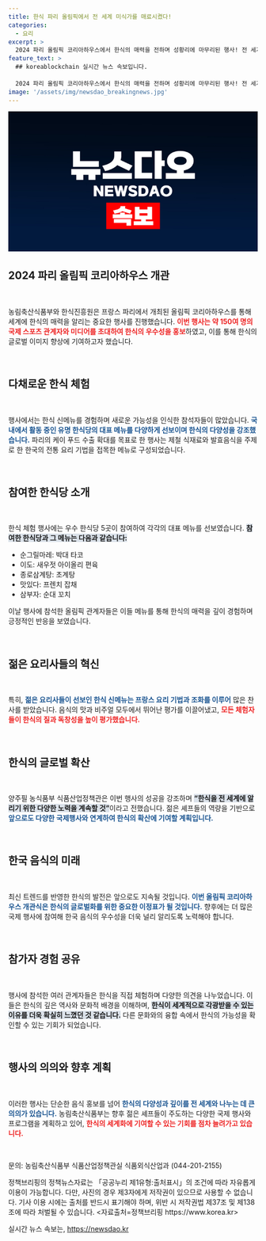 ```yaml
---
title: 한식 파리 올림픽에서 전 세계 미식가를 매료시켰다!
categories:
  - 요리
excerpt: >
  2024 파리 올림픽 코리아하우스에서 한식의 매력을 전하며 성황리에 마무리된 행사! 전 세계 미디어가 주목한 혁신적인 한식 신메뉴를 만나보세요!
feature_text: >
  ## koreablockchain 실시간 뉴스 속보입니다.

  2024 파리 올림픽 코리아하우스에서 한식의 매력을 전하며 성황리에 마무리된 행사! 전 세계 미디어가 주목한 혁신적인 한식 신메뉴를 만나보세요!
image: '/assets/img/newsdao_breakingnews.jpg'
---
```


<p><img src="/assets/img/newsdao_breakingnews.jpg" alt="koreablockchain 속보" /></p>

<h2 data-ke-size="size26">2024 파리 올림픽 코리아하우스 개관</h2>

<p data-ke-size="size16">&nbsp;</p>

<p>농림축산식품부와 한식진흥원은 프랑스 파리에서 개최된 올림픽 코리아하우스를 통해 세계에 한식의 매력을 알리는 중요한 행사를 진행했습니다. <b><span style="color: #ee2323;">이번 행사는 약 150여 명의 국제 스포츠 관계자와 미디어를 초대하여 한식의 우수성을 홍보</span></b>하였고, 이를 통해 한식의 글로벌 이미지 향상에 기여하고자 했습니다. </p>

<p data-ke-size="size16">&nbsp;</p>

<h2 data-ke-size="size26">다채로운 한식 체험</h2>

<p data-ke-size="size16">&nbsp;</p>

<p>행사에서는 한식 신메뉴를 경험하며 새로운 가능성을 인식한 참석자들이 많았습니다. <b><span style="color: #1a5490;"><b>국내에서 활동 중인 유명 한식당의 대표 메뉴를 다양하게 선보이며 한식의 다양성을 강조했습니다.</b></span></b> 파리의 케이 푸드 수출 확대를 목표로 한 행사는 제철 식재료와 발효음식을 주제로 한 한국의 전통 요리 기법을 접목한 메뉴로 구성되었습니다.</p>

<p data-ke-size="size16">&nbsp;</p>

<h2 data-ke-size="size26">참여한 한식당 소개</h2>

<p data-ke-size="size16">&nbsp;</p>

<p>한식 체험 행사에는 우수 한식당 5곳이 참여하여 각각의 대표 메뉴를 선보였습니다. <b><span style="background-color: #21538527;">참여한 한식당과 그 메뉴는 다음과 같습니다:</span></b> </p>

<ul>
    <li>순그릴마레: 박대 타코</li>
    <li>이도: 새우젓 아이올리 편육</li>
    <li>종로삼계탕: 초계탕</li>
    <li>맛있다: 프렌치 잡채</li>
    <li>삼부자: 순대 꼬치</li>
</ul>

<p>이날 행사에 참석한 올림픽 관계자들은 이들 메뉴를 통해 한식의 매력을 깊이 경험하며 긍정적인 반응을 보였습니다.</p>

<p data-ke-size="size16">&nbsp;</p>

<h2 data-ke-size="size26">젊은 요리사들의 혁신</h2>

<p data-ke-size="size16">&nbsp;</p>

<p>특히, <b><span style="color: #1a5490;">젊은 요리사들이 선보인 한식 신메뉴는 프랑스 요리 기법과 조화를 이루어</span></b> 많은 찬사를 받았습니다. 음식의 맛과 비주얼 모두에서 뛰어난 평가를 이끌어냈고, <b><span style="color: #ee2323;">모든 체험자들이 한식의 질과 독창성을 높이 평가했습니다.</span></b></p>

<p data-ke-size="size16">&nbsp;</p>

<h2 data-ke-size="size26">한식의 글로벌 확산</h2>

<p data-ke-size="size16">&nbsp;</p>

<p>양주필 농식품부 식품산업정책관은 이번 행사의 성공을 강조하며 <b><span style="background-color: #21538527;">“한식을 전 세계에 알리기 위한 다양한 노력을 계속할 것”</span></b>이라고 전했습니다. 젊은 셰프들의 역량을 기반으로 <b><span style="color: #1a5490;">앞으로도 다양한 국제행사와 연계하여 한식의 확산에 기여할 계획입니다.</span></b></p>

<p data-ke-size="size16">&nbsp;</p>

<h2 data-ke-size="size26">한국 음식의 미래</h2>

<p data-ke-size="size16">&nbsp;</p>

<p>최신 트렌드를 반영한 한식의 발전은 앞으로도 지속될 것입니다. <b><span style="color: #1a5490;">이번 올림픽 코리아하우스 개관식은 한식의 글로벌화를 위한 중요한 이정표가 될 것입니다.</span></b> 향후에는 더 많은 국제 행사에 참여해 한국 음식의 우수성을 더욱 널리 알리도록 노력해야 합니다.</p>

<p data-ke-size="size16">&nbsp;</p>

<h2 data-ke-size="size26">참가자 경험 공유</h2>

<p data-ke-size="size16">&nbsp;</p>

<p>행사에 참석한 여러 관계자들은 한식을 직접 체험하며 다양한 의견을 나누었습니다. 이들은 한식의 깊은 역사와 문화적 배경을 이해하며, <b><span style="background-color: #21538527;">한식이 세계적으로 각광받을 수 있는 이유를 더욱 확실히 느꼈던 것 같습니다.</span></b> 다른 문화와의 융합 속에서 한식의 가능성을 확인할 수 있는 기회가 되었습니다.</p>

<p data-ke-size="size16">&nbsp;</p>

<h2 data-ke-size="size26">행사의 의의와 향후 계획</h2>

<p data-ke-size="size16">&nbsp;</p>

<p>이러한 행사는 단순한 음식 홍보를 넘어 <b><span style="color: #1a5490;">한식의 다양성과 깊이를 전 세계와 나누는 데 큰 의의가 있습니다.</span></b> 농림축산식품부는 향후 젊은 셰프들이 주도하는 다양한 국제 행사와 프로그램을 계획하고 있어, <b><span style="color: #ee2323;">한식의 세계화에 기여할 수 있는 기회를 점차 늘려가고 있습니다.</span></b></p>

<p data-ke-size="size16">&nbsp;</p>

<p>문의: 농림축산식품부 식품산업정책관실 식품외식산업과 (044-201-2155)</p>

<p>정책브리핑의 정책뉴스자료는 「공공누리 제1유형:출처표시」의 조건에 따라 자유롭게 이용이 가능합니다. 다만, 사진의 경우 제3자에게 저작권이 있으므로 사용할 수 없습니다. 기사 이용 시에는 출처를 반드시 표기해야 하며, 위반 시 저작권법 제37조 및 제138조에 따라 처벌될 수 있습니다. &lt;자료출처=정책브리핑 https://www.korea.kr></p>
실시간 뉴스 속보는, <a href="https://newsdao.kr" rel="dofollow">https://newsdao.kr</a>


